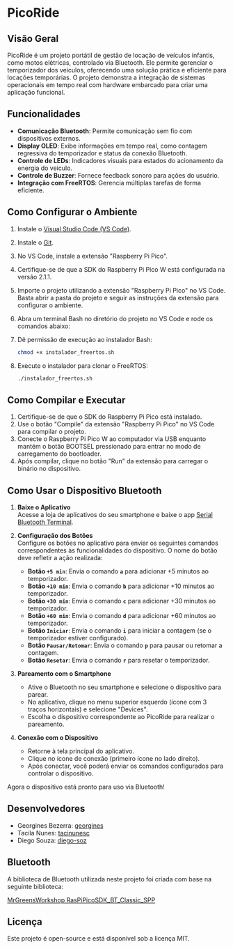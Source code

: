 # PicoRide

## Visão Geral

PicoRide é um projeto portátil de gestão de locação de veículos infantis, como motos elétricas, controlado via Bluetooth. Ele permite gerenciar o temporizador dos veículos, oferecendo uma solução prática e eficiente para locações temporárias. O projeto demonstra a integração de sistemas operacionais em tempo real com hardware embarcado para criar uma aplicação funcional.

## Funcionalidades

- **Comunicação Bluetooth**: Permite comunicação sem fio com dispositivos externos.
- **Display OLED**: Exibe informações em tempo real, como contagem regressiva do temporizador e status da conexão Bluetooth.
- **Controle de LEDs**: Indicadores visuais para estados do acionamento da energia do veiculo.
- **Controle de Buzzer**: Fornece feedback sonoro para ações do usuário.
- **Integração com FreeRTOS**: Gerencia múltiplas tarefas de forma eficiente.

## Como Configurar o Ambiente

1. Instale o [Visual Studio Code (VS Code)](https://code.visualstudio.com/).
2. Instale o [Git](https://git-scm.com/).
3. No VS Code, instale a extensão "Raspberry Pi Pico".
4. Certifique-se de que a SDK do Raspberry Pi Pico W está configurada na versão 2.1.1.
5. Importe o projeto utilizando a extensão "Raspberry Pi Pico" no VS Code. Basta abrir a pasta do projeto e seguir as instruções da extensão para configurar o ambiente.
6. Abra um terminal Bash no diretório do projeto no VS Code e rode os comandos abaixo:

7. Dê permissão de execução ao instalador Bash:

   ```bash
   chmod +x instalador_freertos.sh
   ```

8. Execute o instalador para clonar o FreeRTOS:

   ```bash
   ./instalador_freertos.sh
   ```

## Como Compilar e Executar

1. Certifique-se de que o SDK do Raspberry Pi Pico está instalado.
2. Use o botão "Compile" da extensão "Raspberry Pi Pico" no VS Code para compilar o projeto.
3. Conecte o Raspberry Pi Pico W ao computador via USB enquanto mantém o botão BOOTSEL pressionado para entrar no modo de carregamento do bootloader.
4. Após compilar, clique no botão "Run" da extensão para carregar o binário no dispositivo.

## Como Usar o Dispositivo Bluetooth

1. **Baixe o Aplicativo**  
   Acesse a loja de aplicativos do seu smartphone e baixe o app [Serial Bluetooth Terminal](https://play.google.com/store/apps/details?id=de.kai_morich.serial_bluetooth_terminal&hl=pt_BR).

2. **Configuração dos Botões**  
   Configure os botões no aplicativo para enviar os seguintes comandos correspondentes às funcionalidades do dispositivo. O nome do botão deve refletir a ação realizada:

   - **Botão `+5 min`**: Envia o comando **`a`** para adicionar +5 minutos ao temporizador.
   - **Botão `+10 min`**: Envia o comando **`b`** para adicionar +10 minutos ao temporizador.
   - **Botão `+30 min`**: Envia o comando **`c`** para adicionar +30 minutos ao temporizador.
   - **Botão `+60 min`**: Envia o comando **`d`** para adicionar +60 minutos ao temporizador.
   - **Botão `Iniciar`**: Envia o comando **`i`** para iniciar a contagem (se o temporizador estiver configurado).
   - **Botão `Pausar/Retomar`**: Envia o comando **`p`** para pausar ou retomar a contagem.
   - **Botão `Resetar`**: Envia o comando **`r`** para resetar o temporizador.

3. **Pareamento com o Smartphone**  
   - Ative o Bluetooth no seu smartphone e selecione o dispositivo para parear.
   - No aplicativo, clique no menu superior esquerdo (ícone com 3 traços horizontais) e selecione "Devices".
   - Escolha o dispositivo correspondente ao PicoRide para realizar o pareamento.

4. **Conexão com o Dispositivo**  
   - Retorne à tela principal do aplicativo.
   - Clique no ícone de conexão (primeiro ícone no lado direito).
   - Após conectar, você poderá enviar os comandos configurados para controlar o dispositivo.

Agora o dispositivo está pronto para uso via Bluetooth!

## Desenvolvedores

- Georgines Bezerra: [georgines](https://github.com/georgines)
- Tacila Nunes: [tacinunesc](https://github.com/tacinunesc)
- Diego Souza: [diego-soz](https://github.com/diego-soz)

## Bluetooth

A biblioteca de Bluetooth utilizada neste projeto foi criada com base na seguinte biblioteca:

[MrGreensWorkshop RasPiPicoSDK_BT_Classic_SPP](https://github.com/MrGreensWorkshop/RasPiPicoSDK_BT_Classic_SPP/tree/main)

## Licença

Este projeto é open-source e está disponível sob a licença MIT.
